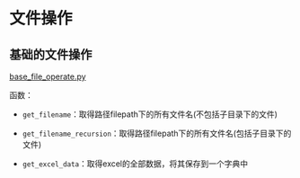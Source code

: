 # 文件操作

## 基础的文件操作

[base_file_operate.py](https://github.com/niu0217/PythonLib/blob/main/Dev/files/base_file_operate.py)

函数：

+ `get_filename`：取得路径filepath下的所有文件名(不包括子目录下的文件)
+ `get_filename_recursion`：取得路径filepath下的所有文件名(包括子目录下的文件)

+ `get_excel_data`：取得excel的全部数据，将其保存到一个字典中
